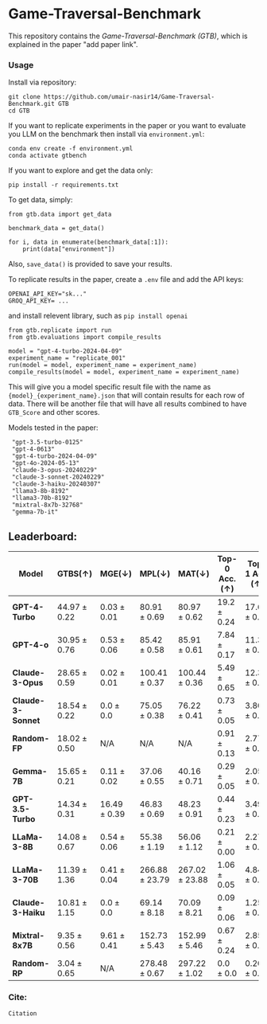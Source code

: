 # Game-Traversal-Benchmark

This repository contains the _Game-Traversal-Benchmark (GTB)_, which is explained in the paper "add paper link".


### Usage

Install via repository:

```
git clone https://github.com/umair-nasir14/Game-Traversal-Benchmark.git GTB
cd GTB
```

If you want to replicate experiments in the paper or you want to evaluate you LLM on the benchmark then install via `environment.yml`:

```
conda env create -f environment.yml
conda activate gtbench
```

If you want to explore and get the data only:

```
pip install -r requirements.txt
```

To get data, simply:

```
from gtb.data import get_data

benchmark_data = get_data()

for i, data in enumerate(benchmark_data[:1]):
    print(data["environment"])
```

Also, `save_data()` is provided to save your results.

To replicate results in the paper, create a `.env` file and add the API keys:

```
OPENAI_API_KEY="sk..."
GROQ_API_KEY= ...
```

and install relevent library, such as `pip install openai`

```
from gtb.replicate import run
from gtb.evaluations import compile_results

model = "gpt-4-turbo-2024-04-09"
experiment_name = "replicate_001"
run(model = model, experiment_name = experiment_name)
compile_results(model = model, experiment_name = experiment_name)
```

This will give you a model specific result file with the name as `{model}_{experiment_name}.json` that will contain results for each row of data. There will be another file that will have all results combined to have `GTB_Score` and other scores. 

Models tested in the paper:

```
 "gpt-3.5-turbo-0125"
 "gpt-4-0613"
 "gpt-4-turbo-2024-04-09"
 "gpt-4o-2024-05-13"
 "claude-3-opus-20240229"
 "claude-3-sonnet-20240229"
 "claude-3-haiku-20240307"
 "llama3-8b-8192"
 "llama3-70b-8192"
 "mixtral-8x7b-32768"
 "gemma-7b-it"
```

## Leaderboard:

| **Model**               | **GTBS(&uarr;)** | **MGE(&darr;)** | **MPL(&darr;)** | **MAT(&darr;)** | **Top-0 Acc.(&uarr;)** | **Top-1 Acc.(&uarr;)** | **Top-5 Acc.(&uarr;)** |
|-------------------------|--------------------|---------------------|---------------------|---------------------|--------------------------|--------------------------|--------------------------|
| **GPT-4-Turbo**         | $44.97 \pm 0.22$   | $0.03 \pm 0.01$     | $80.91 \pm 0.69$    | $80.97 \pm 0.62$    | $19.2\pm0.24$            | $17.66 \pm 0.46$         | $23.05 \pm 1.03$         |
| **GPT-4-o**             | $30.95 \pm 0.76$   | $0.53 \pm 0.06$     | $85.42 \pm 0.58$    | $85.91 \pm 0.61$    | $7.84 \pm 0.17$          | $11.34 \pm 0.36$         | $18.99 \pm 0.45$         |
| **Claude-3-Opus**       | $28.65 \pm 0.59$   | $0.02 \pm 0.01$     | $100.41 \pm 0.37$   | $100.44 \pm 0.36$   | $5.49 \pm 0.65$          | $12.35 \pm 0.43$         | $22.72 \pm 0.09$         |
| **Claude-3-Sonnet**     | $18.54 \pm 0.22$   | $0.0 \pm 0.0$       | $75.05 \pm 0.38$    | $76.22 \pm 0.41$    | $0.73 \pm 0.05$          | $3.80 \pm 0.11$          | $13.64 \pm 0.31$         |
| **Random-FP**           | $18.02 \pm 0.50$   | N/A                 | N/A                 | N/A                 | $0.91 \pm 0.13$          | $2.77 \pm 0.09$          | $12.41 \pm 0.27$         |
| **Gemma-7B**            | $15.65 \pm 0.21$   | $0.11 \pm 0.02$     | $37.06 \pm 0.55$    | $40.16 \pm 0.71$    | $0.29 \pm 0.05$          | $2.05 \pm 0.05$          | $10.95 \pm 1.41$         |
| **GPT-3.5-Turbo**       | $14.34 \pm 0.31$   | $16.49 \pm 0.39$    | $46.83 \pm 0.69$    | $48.23 \pm 0.91$    | $0.44 \pm 0.23$          | $3.49 \pm 0.34$          | $11.88 \pm 0.31$         |
| **LLaMa-3-8B**          | $14.08 \pm 0.67$   | $0.54 \pm 0.06$     | $55.38 \pm 1.19$    | $56.06 \pm 1.12$    | $0.21 \pm 0.00$          | $2.27 \pm 0.32$          | $8.54 \pm 0.53$          |
| **LLaMa-3-70B**         | $11.39 \pm 1.36$   | $0.41 \pm 0.04$     | $266.88 \pm 23.79$  | $267.02 \pm 23.88$  | $1.06 \pm 0.05$          | $4.84 \pm 0.7$           | $16.63 \pm 0.96$         |
| **Claude-3-Haiku**      | $10.81 \pm 1.15$   | $0.0 \pm 0.0$       | $69.14 \pm 8.18$    | $70.09 \pm 8.21$    | $0.09 \pm 0.06$          | $1.25 \pm 0.88$          | $7.32 \pm 1.96$          |
| **Mixtral-8x7B** | $9.35 \pm 0.56$    | $9.61 \pm 0.41$     | $152.73 \pm 5.43$   | $152.99 \pm 5.46$   | $0.67 \pm 0.24$          | $2.85 \pm 0.16$          | $10.19 \pm 0.19$         |
| **Random-RP**           | $3.04 \pm 0.65$    | N/A                 | $278.48 \pm 0.67$   | $297.22 \pm 1.02$   | $0.0 \pm 0.0$            | $0.20 \pm 0.18$          | $15.37 \pm 2.26$         |


### Cite:

```
Citation
```
